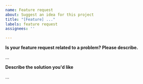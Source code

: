 ```yaml
---
name: Feature request
about: Suggest an idea for this project
title: "[Feature] ..."
labels: feature request
assignees: ''

---
```


**Is your feature request related to a problem? Please describe.**
<!--A clear and concise description of what the problem is. Ex. I'm always frustrated when [...]-->
...

**Describe the solution you'd like**
<!--A clear and concise description of what you want to happen.-->
...
